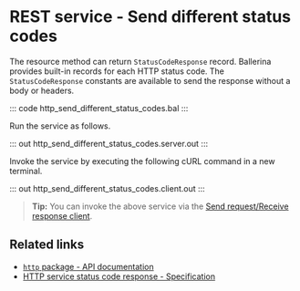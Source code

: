 # REST service - Send different status codes

The resource method can return `StatusCodeResponse` record. Ballerina provides built-in records for each HTTP status code. The `StatusCodeResponse` constants are available to send the response without a body or headers.

::: code http_send_different_status_codes.bal :::

Run the service as follows.

::: out http_send_different_status_codes.server.out :::

Invoke the service by executing the following cURL command in a new terminal.

::: out http_send_different_status_codes.client.out :::

>**Tip:** You can invoke the above service via the [Send request/Receive response client](/learn/by-example/http-client-send-request-receive-response/).

## Related links
- [`http` package - API documentation](https://lib.ballerina.io/ballerina/http/latest/)
- [HTTP service status code response - Specification](/spec/http/#2351-status-code-response)
